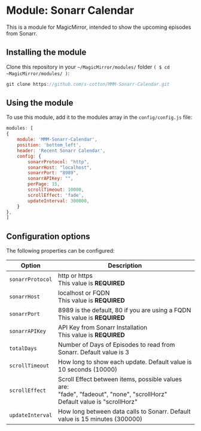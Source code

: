 # Module: Sonarr Calendar
This is a module for MagicMirror, intended to show the upcoming episodes from Sonarr.

## Installing the module
Clone this repository in your `~/MagicMirror/modules/` folder `( $ cd ~MagicMirror/modules/ )`:
````javascript
git clone https://github.com/s-cotton/MMM-Sonarr-Calendar.git
````

## Using the module

To use this module, add it to the modules array in the `config/config.js` file:
````javascript
modules: [
{
    module: 'MMM-Sonarr-Calendar',
    position: 'bottom_left',
    header: 'Recent Sonarr Calendar',
    config: {
        sonarrProtocol: "http",
        sonarrHost: "localhost",
        sonarrPort: "8989",
        sonarrAPIKey: "",
        perPage: 15,
        scrollTimeout: 10000,
        scrollEffect: 'fade',
        updateInterval: 300000,
    }
},
]
````

## Configuration options

The following properties can be configured:

<table width="100%">
	<!-- why, markdown... -->
	<thead>
		<tr>
			<th>Option</th>
			<th width="100%">Description</th>
		</tr>
	<thead>
	<tbody>
    <tr>
			<td><code>sonarrProtocol</code></td>
			<td>http or https<br> This value is <b>REQUIRED</b></td>
		</tr>
		<tr>
			<td><code>sonarrHost</code></td>
			<td>localhost or FQDN<br> This value is <b>REQUIRED</b></td>
		</tr>
		<tr>
			<td><code>sonarrPort</code></td>
			<td>8989 is the default, 80 if you are using a FQDN<br> This value is <b>REQUIRED</b></td>
		</tr>
		<tr>
			<td><code>sonarrAPIKey</code></td>
			<td>API Key from Sonarr Installation<br> This value is <b>REQUIRED</b></td>
		</tr>
		<tr>
			<td><code>totalDays</code></td>
			<td>Number of Days of Episodes to read from Sonarr. Default value is 3</td>
		</tr>
		<tr>
			<td><code>scrollTimeout</code></td>
			<td>How long to show each update. Default value is 10 seconds (10000)</td>
		</tr>
		<tr>
			<td><code>scrollEffect</code></td>
			<td>Scroll Effect between items, possible values are:<br />"fade", "fadeout", "none", "scrollHorz"<br />Default value is "scrollHorz"</td>
		</tr>
		<tr>
			<td><code>updateInterval</code></td>
			<td>How long between data calls to Sonarr. Default value is 15 minutes (300000)</td>
		</tr>
	</tbody>
</table>
